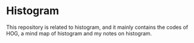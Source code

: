 # Histogram
This repository is related to histogram, and it mainly contains the codes of HOG, a mind map of histogram and my notes on histogram.
